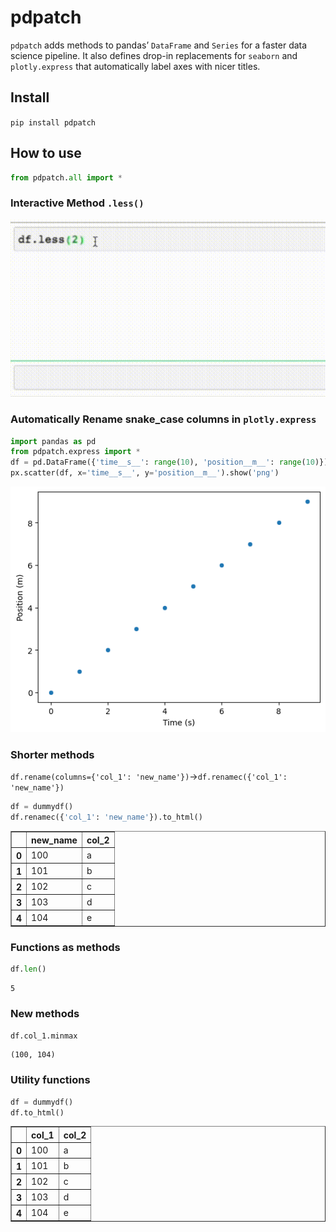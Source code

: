 pdpatch
================

<!-- WARNING: THIS FILE WAS AUTOGENERATED! DO NOT EDIT! -->

`pdpatch` adds methods to pandas’ `DataFrame` and `Series` for a faster
data science pipeline. It also defines drop-in replacements for
`seaborn` and `plotly.express` that automatically label axes with nicer
titles.

## Install

`pip install pdpatch`

## How to use

``` python
from pdpatch.all import *
```

### Interactive Method `.less()`

![Alt Text](less15_360.gif)

### Automatically Rename snake_case columns in `plotly.express`

``` python
import pandas as pd
from pdpatch.express import *
df = pd.DataFrame({'time__s__': range(10), 'position__m__': range(10)})
px.scatter(df, x='time__s__', y='position__m__').show('png')
```

![](index_files/figure-gfm/cell-4-output-1.png)

### Shorter methods

`df.rename(columns={'col_1': 'new_name'})`-\>`df.renamec({'col_1': 'new_name'})`

``` python
df = dummydf()
df.renamec({'col_1': 'new_name'}).to_html()
```

<table border="1" class="dataframe">
<thead>
<tr style="text-align: right;">
<th>
</th>
<th>
new_name
</th>
<th>
col_2
</th>
</tr>
</thead>
<tbody>
<tr>
<th>
0
</th>
<td>
100
</td>
<td>
a
</td>
</tr>
<tr>
<th>
1
</th>
<td>
101
</td>
<td>
b
</td>
</tr>
<tr>
<th>
2
</th>
<td>
102
</td>
<td>
c
</td>
</tr>
<tr>
<th>
3
</th>
<td>
103
</td>
<td>
d
</td>
</tr>
<tr>
<th>
4
</th>
<td>
104
</td>
<td>
e
</td>
</tr>
</tbody>
</table>

### Functions as methods

``` python
df.len()
```

    5

### New methods

``` python
df.col_1.minmax
```

    (100, 104)

### Utility functions

``` python
df = dummydf()
df.to_html()
```

<table border="1" class="dataframe">
<thead>
<tr style="text-align: right;">
<th>
</th>
<th>
col_1
</th>
<th>
col_2
</th>
</tr>
</thead>
<tbody>
<tr>
<th>
0
</th>
<td>
100
</td>
<td>
a
</td>
</tr>
<tr>
<th>
1
</th>
<td>
101
</td>
<td>
b
</td>
</tr>
<tr>
<th>
2
</th>
<td>
102
</td>
<td>
c
</td>
</tr>
<tr>
<th>
3
</th>
<td>
103
</td>
<td>
d
</td>
</tr>
<tr>
<th>
4
</th>
<td>
104
</td>
<td>
e
</td>
</tr>
</tbody>
</table>
